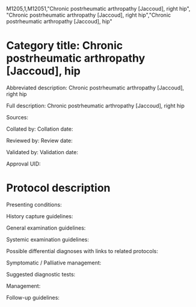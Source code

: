 M1205,1,M12051,"Chronic postrheumatic arthropathy [Jaccoud], right hip", "Chronic postrheumatic arthropathy [Jaccoud], right hip","Chronic postrheumatic arthropathy [Jaccoud], hip"
# Category title: Chronic postrheumatic arthropathy [Jaccoud], hip

Abbreviated description: Chronic postrheumatic arthropathy [Jaccoud], right hip

Full description: Chronic postrheumatic arthropathy [Jaccoud], right hip

Sources:

Collated by:
Collation date:

Reviewed by:
Review date:

Validated by:
Validation date:

Approval UID:

# Protocol description

Presenting conditions:

History capture guidelines:

General examination guidelines:

Systemic examination guidelines:

Possible differential diagnoses with links to related protocols:

Symptomatic / Palliative management:

Suggested diagnostic tests:

Management:

Follow-up guidelines:
